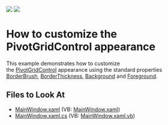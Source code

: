 <!-- default badges list -->
[![](https://img.shields.io/badge/Open_in_DevExpress_Support_Center-FF7200?style=flat-square&logo=DevExpress&logoColor=white)](https://supportcenter.devexpress.com/ticket/details/T986919)
[![](https://img.shields.io/badge/📖_How_to_use_DevExpress_Examples-e9f6fc?style=flat-square)](https://docs.devexpress.com/GeneralInformation/403183)
<!-- default badges end -->

# How to customize the PivotGridControl appearance

This example demonstrates how to customize the [PivotGridControl](https://documentation.devexpress.com/WPF/DevExpress.Xpf.PivotGrid.PivotGridControl.class) appearance using the standard properties [BorderBrush](https://docs.microsoft.com/en-us/dotnet/api/system.windows.controls.control.borderbrush?view=net-5.0), [BorderThickness](https://docs.microsoft.com/en-us/dotnet/api/system.windows.controls.border.borderthickness?view=net-5.0), [Background](https://docs.microsoft.com/en-us/dotnet/api/system.windows.controls.control.background?view=net-5.0) and [Foreground](https://docs.microsoft.com/en-us/dotnet/api/system.windows.controls.control.foreground?view=net-5.0).

<!-- default file list -->
## Files to Look At

* [MainWindow.xaml](./CS/AppearanceCustomization/MainWindow.xaml) (VB: [MainWindow.xaml](./VB/AppearanceCustomization/MainWindow.xaml))
* [MainWindow.xaml.cs](./CS/AppearanceCustomization/MainWindow.xaml.cs) (VB: [MainWindow.xaml.vb](./VB/AppearanceCustomization/MainWindow.xaml.vb))
<!-- default file list end -->
